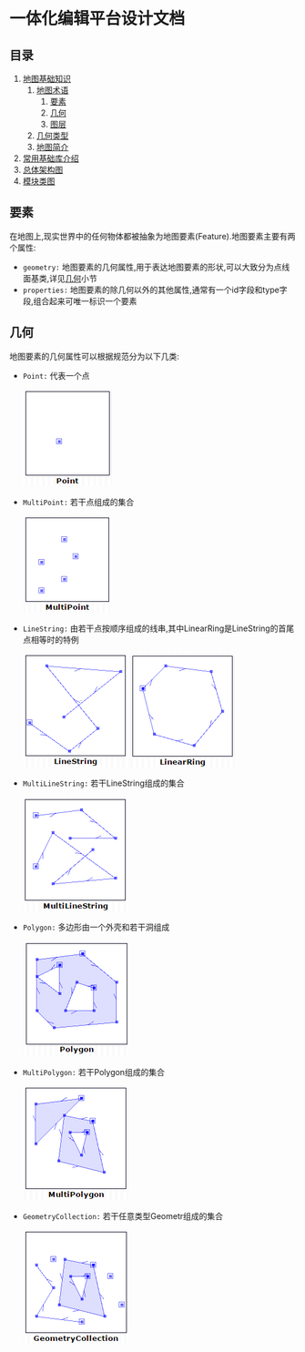 # 一体化编辑平台设计文档

## 目录

1. [地图基础知识]()
	1. [地图术语]()
		1. [要素](#要素)
		1. [几何](#几何)
		1. [图层]()
	1. [几何类型]()
	1. [地图简介]()
1. [常用基础库介绍]()
1. [总体架构图]()
1. [模块类图]()

## 要素

在地图上,现实世界中的任何物体都被抽象为地图要素(Feature).地图要素主要有两个属性:

* `geometry:` 地图要素的几何属性,用于表达地图要素的形状,可以大致分为点线面基类,详见[几何](#几何)小节
* `properties:` 地图要素的除几何以外的其他属性,通常有一个id字段和type字段,组合起来可唯一标识一个要素

## 几何

地图要素的几何属性可以根据<OpenGIS Simple Features Implementation Specification>规范分为以下几类:
* `Point:` 代表一个点

	![Point](images/Point.png)	
	
* `MultiPoint:` 若干点组成的集合

	![MultiPoint](images/MultiPoint.png)
	
* `LineString:` 由若干点按顺序组成的线串,其中LinearRing是LineString的首尾点相等时的特例

	![LineString](images/LineString.png)
	![LinearRing](images/LinearRing.png)
	
* `MultiLineString:` 若干LineString组成的集合

	![MultiLineString](images/MultiLineString.png)
	
* `Polygon:` 多边形由一个外壳和若干洞组成

	![Polygon](images/Polygon.png)
	
* `MultiPolygon:` 若干Polygon组成的集合

	![MultiPolygon](images/MultiPolygon.png)
	
* `GeometryCollection:` 若干任意类型Geometr组成的集合

	![GeometryCollection](images/GeometryCollection.png)
	
